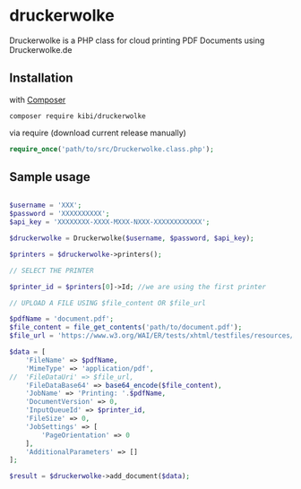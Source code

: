 # druckerwolke
Druckerwolke is a PHP class for cloud printing PDF Documents using Druckerwolke.de

## Installation 

with [Composer](https://packagist.org/packages/kibi/druckerwolke)

```composer require kibi/druckerwolke```


via require (download current release manually)

```php
require_once('path/to/src/Druckerwolke.class.php');
```

## Sample usage

```php

$username = 'XXX';
$password = 'XXXXXXXXXX';
$api_key = 'XXXXXXXX-XXXX-MXXX-NXXX-XXXXXXXXXXXX';

$druckerwolke = Druckerwolke($username, $password, $api_key);

$printers = $druckerwolke->printers();

// SELECT THE PRINTER

$printer_id = $printers[0]->Id; //we are using the first printer

// UPLOAD A FILE USING $file_content OR $file_url

$pdfName = 'document.pdf';
$file_content = file_get_contents('path/to/document.pdf');
$file_url = 'https://www.w3.org/WAI/ER/tests/xhtml/testfiles/resources/pdf/dummy.pdf';

$data = [
	'FileName' => $pdfName,
	'MimeType' => 'application/pdf',
//	'FileDataUri' => $file_url, 
	'FileDataBase64' => base64_encode($file_content),
	'JobName' => 'Printing: '.$pdfName,
	'DocumentVersion' => 0,
	'InputQueueId' => $printer_id,
	'FileSize' => 0,
	'JobSettings' => [
		'PageOrientation' => 0
	],
	'AdditionalParameters' => []
];

$result = $druckerwolke->add_document($data);

```
